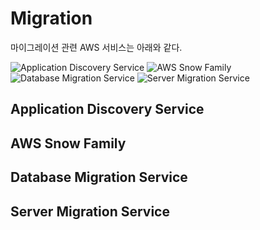 # Migration
마이그레이션 관련 AWS 서비스는 아래와 같다.

![Application Discovery Service](https://user-images.githubusercontent.com/48475824/125532063-73e63f4b-1c1c-423f-a2a1-906b6af63d99.png)
![AWS Snow Family](https://user-images.githubusercontent.com/48475824/125532061-85238cf4-2abb-480a-af15-0b6b9c9174ba.png)
![Database Migration Service](https://user-images.githubusercontent.com/48475824/125532056-a03cdc54-50f7-4908-a3e6-e5189cd4aa0f.png)
![Server Migration Service](https://user-images.githubusercontent.com/48475824/125532064-09c1b839-47d1-4c57-bc2c-f96e80e206b5.png)

## Application Discovery Service

## AWS Snow Family

## Database Migration Service

## Server Migration Service